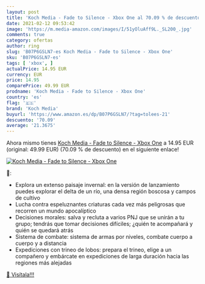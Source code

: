 ```yaml
---
layout: post
title: 'Koch Media - Fade to Silence - Xbox One al 70.09 % de descuento'
date: 2021-02-12 09:53:42
image: 'https://m.media-amazon.com/images/I/51yOluAff9L._SL200_.jpg'
comments: true
category: ofertas
author: ring
slug: 'B07P6GSLN7-es Koch Media - Fade to Silence - Xbox One'
sku: 'B07P6GSLN7-es'
tags: [ 'xbox', ]
actualPrice: 14.95 EUR
currency: EUR
price: 14.95
comparePrice: 49.99 EUR
prodname: 'Koch Media - Fade to Silence - Xbox One'
country: 'es'
flag: '🇪🇸'
brand: 'Koch Media'
buyurl: 'https://www.amazon.es/dp/B07P6GSLN7/?tag=tolees-21'
descuento: '70.09'
average: '21.3675'
---
```


Ahora mismo tienes [Koch Media - Fade to Silence - Xbox One](https://www.amazon.es/dp/B07P6GSLN7/?tag=tolees-21) a 14.95 EUR (original: 49.99 EUR) (70.09 %  de descuento) en el siguiente enlace!

[![Koch Media - Fade to Silence - Xbox One](https://m.media-amazon.com/images/I/51yOluAff9L._SL200_.jpg)](https://www.amazon.es/dp/B07P6GSLN7/?tag=tolees-21)

🔎:

- Explora un extenso paisaje invernal: en la versión de lanzamiento puedes explorar el delta de un río, una densa región boscosa y campos de cultivo
- Lucha contra espeluznantes criaturas cada vez más peligrosas que recorren un mundo apocalíptico
- Decisiones morales: salva y recluta a varios PNJ que se unirán a tu grupo; tendrás que tomar decisiones difíciles; ¿quién te acompañará y quién se quedará atrás
- Sistema de combate: sistema de armas por niveles, combate cuerpo a cuerpo y a distancia
- Expediciones con trineo de lobos: prepara el trineo, elige a un compañero y embárcate en expediciones de larga duración hacia las regiones más alejadas

[🛒 Visítala!!!](https://www.amazon.es/dp/B07P6GSLN7/?tag=tolees-21)
